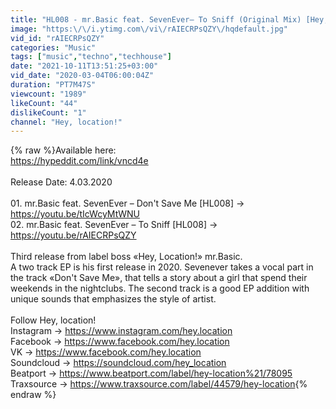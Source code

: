 ```yaml
---
title: "HL008 - mr.Basic feat. SevenEver– To Sniff (Original Mix) [Hey, location!]"
image: "https:\/\/i.ytimg.com\/vi\/rAIECRPsQZY\/hqdefault.jpg"
vid_id: "rAIECRPsQZY"
categories: "Music"
tags: ["music","techno","techhouse"]
date: "2021-10-11T13:51:25+03:00"
vid_date: "2020-03-04T06:00:04Z"
duration: "PT7M47S"
viewcount: "1989"
likeCount: "44"
dislikeCount: "1"
channel: "Hey, location!"
---
```

{% raw %}Available here:<br /><a rel="nofollow" target="blank" href="https://hypeddit.com/link/vncd4e">https://hypeddit.com/link/vncd4e</a><br /><br />Release Date: 4.03.2020<br /><br />01. mr.Basic feat. SevenEver – Don't Save Me [HL008] → <a rel="nofollow" target="blank" href="https://youtu.be/tIcWcyMtWNU">https://youtu.be/tIcWcyMtWNU</a><br />02. mr.Basic feat. SevenEver – To Sniff [HL008] → <a rel="nofollow" target="blank" href="https://youtu.be/rAIECRPsQZY">https://youtu.be/rAIECRPsQZY</a><br /><br />Third release from label boss «Hey, Location!» mr.Basic.<br />A two track EP is his first release in 2020. Sevenever takes a vocal part in the track «Don't Save Me», that tells a story about a girl that spend their weekends in the nightclubs. The second track is a good EP addition with unique sounds that emphasizes the style of artist.<br /><br />Follow Hey, location!<br />Instagram → <a rel="nofollow" target="blank" href="https://www.instagram.com/hey.location">https://www.instagram.com/hey.location</a><br />Facebook → <a rel="nofollow" target="blank" href="https://www.facebook.com/hey.location">https://www.facebook.com/hey.location</a><br />VK → <a rel="nofollow" target="blank" href="https://www.facebook.com/hey.location">https://www.facebook.com/hey.location</a><br />Soundcloud → <a rel="nofollow" target="blank" href="https://soundcloud.com/hey_location">https://soundcloud.com/hey_location</a><br />Beatport → <a rel="nofollow" target="blank" href="https://www.beatport.com/label/hey-location%21/78095">https://www.beatport.com/label/hey-location%21/78095</a><br />Traxsource → <a rel="nofollow" target="blank" href="https://www.traxsource.com/label/44579/hey-location">https://www.traxsource.com/label/44579/hey-location</a>{% endraw %}
